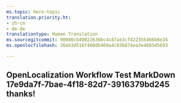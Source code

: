 ```yaml
---
ms.topic: hero-topic
translation.priority.ht:
- zh-cn
- de-de
translationtype: Human Translation
ms.sourcegitcommit: 90080cb40022636bc4c87ae3cf422355466b6e34
ms.openlocfilehash: 26eb3d516f460db469a4c03b874ea3e468345693

---
```

## OpenLocalization Workflow Test MarkDown 17e9da7f-7bae-4f18-82d7-3916379bd245 thanks!



<!--HONumber=Sep16_HO1-->


